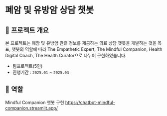 # 폐암 및 유방암 상담 챗봇

## 📌 프로젝트 개요
본 프로젝트는 폐암 및 유방암 관련 정보를 제공하는 의료 상담 챗봇을 개발하는 것을 목표, 챗봇의 역할에 따라 The Empathetic Expert, The Mindful Companion, Health Digital Coach, The Health Curator으로 나누어 구현하였습니다.

- 팀프로젝트(5인)
- 진행기간 : `2025.01` ~ `2025.03`

## 📝 역할
Mindful Companion 챗봇 구현
https://chatbot-mindful-companion.streamlit.app/
